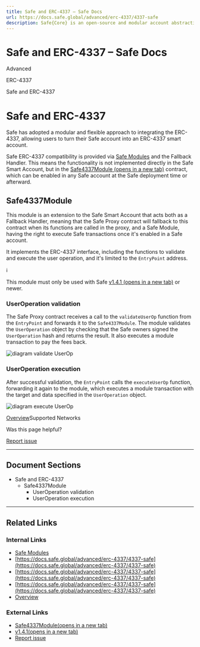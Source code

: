 ```yaml
---
title: Safe and ERC-4337 – Safe Docs
url: https://docs.safe.global/advanced/erc-4337/4337-safe
description: Safe{Core} is an open-source and modular account abstraction stack. Learn about its features and how to use it.
---
```


# Safe and ERC-4337 – Safe Docs

Advanced

ERC-4337

Safe and ERC-4337

# Safe and ERC-4337

Safe has adopted a modular and flexible approach to integrating the ERC-4337, allowing users to turn their Safe account into an ERC-4337 smart account.

Safe ERC-4337 compatibility is provided via [Safe Modules](/home/glossary#safe-module) and the Fallback Handler. This means the functionality is not implemented directly in the Safe Smart Account, but in the [Safe4337Module (opens in a new tab)](https://github.com/safe-global/safe-modules/blob/main/modules/4337/contracts/Safe4337Module.sol) contract, which can be enabled in any Safe account at the Safe deployment time or afterward.

## Safe4337Module

This module is an extension to the Safe Smart Account that acts both as a Fallback Handler, meaning that the Safe Proxy contract will fallback to this contract when its functions are called in the proxy, and a Safe Module, having the right to execute Safe transactions once it's enabled in a Safe account.

It implements the ERC-4337 interface, including the functions to validate and execute the user operation, and it's limited to the `EntryPoint` address.

ℹ️

This module must only be used with Safe [v1.4.1 (opens in a new tab)](https://github.com/safe-global/safe-smart-account/blob/v1.4.1/CHANGELOG.md) or newer.

### UserOperation validation

The Safe Proxy contract receives a call to the `validateUserOp` function from the `EntryPoint` and forwards it to the `Safe4337Module`. The module validates the `UserOperation` object by checking that the Safe owners signed the `UserOperation` hash and returns the result. It also executes a module transaction to pay the fees back.

![diagram validate UserOp](/_next/static/media/diagram-4337-validate.729e77a4.png)

### UserOperation execution

After successful validation, the `EntryPoint` calls the `executeUserOp` function, forwarding it again to the module, which executes a module transaction with the target and data specified in the `UserOperation` object.

![diagram execute UserOp](/_next/static/media/diagram-4337-execute.e80fe771.png)

[Overview](/advanced/erc-4337/overview "Overview")Supported Networks

Was this page helpful?

[Report issue](https://github.com/safe-global/safe-docs/issues/new?assignees=&labels=nextra-feedback&projects=&template=nextra-feedback.yml&title=%5BFeedback%5D+)

---

## Document Sections

- Safe and ERC-4337
  - Safe4337Module
    - UserOperation validation
    - UserOperation execution

---

## Related Links

### Internal Links

- [Safe Modules](https://docs.safe.global/home/glossary)
- [https://docs.safe.global/advanced/erc-4337/4337-safe](https://docs.safe.global/advanced/erc-4337/4337-safe)
- [https://docs.safe.global/advanced/erc-4337/4337-safe](https://docs.safe.global/advanced/erc-4337/4337-safe)
- [https://docs.safe.global/advanced/erc-4337/4337-safe](https://docs.safe.global/advanced/erc-4337/4337-safe)
- [Overview](https://docs.safe.global/advanced/erc-4337/overview)

### External Links

- [Safe4337Module(opens in a new tab)](https://github.com/safe-global/safe-modules/blob/main/modules/4337/contracts/Safe4337Module.sol)
- [v1.4.1(opens in a new tab)](https://github.com/safe-global/safe-smart-account/blob/v1.4.1/CHANGELOG.md)
- [Report issue](https://github.com/safe-global/safe-docs/issues/new?assignees=&labels=nextra-feedback&projects=&template=nextra-feedback.yml&title=%5BFeedback%5D+)
